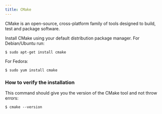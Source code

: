 ```yaml
---
title: CMake
---
```


CMake is an open-source, cross-platform family of tools designed to build, test
and package software.

Install CMake using your default distribution package manager.
For Debian/Ubuntu run:

```shell
$ sudo apt-get install cmake
```

For Fedora:

```shell
$ sudo yum install cmake
```


### How to verify the installation

This command should give you the version of the CMake tool and not throw errors:

```shell
$ cmake --version
```
